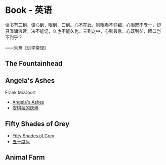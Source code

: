 # Book - 英语

读书有三到，谓心到，眼到，口到。心不在此，则眼看不仔细，心眼既不专一，却只漫诵浪读，决不能记，久也不能久也。三到之中，心到最急，心既到矣，眼口岂不到乎？

——朱熹《训学斋规》

## The Fountainhead

## Angela's Ashes

Frank McCourt

* [Angela's Ashes](http://book.douban.com/subject/1439347/)
* [安琪拉的灰烬](http://book.douban.com/subject/1440159/)

## Fifty Shades of Grey

* [Fifty Shades of Grey](http://book.douban.com/subject/10553822/)
* [五十度灰](http://book.douban.com/subject/26326479/)

## Animal Farm